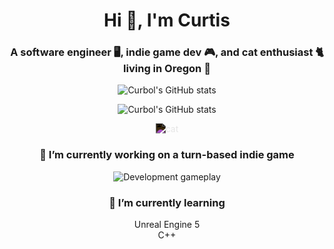 <!--https://github.com/curbol/github-readme-stats-->

<h1 align="center">Hi 👋, I'm Curtis</h1>
<h3 align="center">A software engineer 🖥️, indie game dev 🎮, and cat enthusiast 🐈 living in Oregon 🌲</h3>
<p align="center">
  <img align="center" src="https://github-readme-stats.vercel.app/api?username=curbol&show_icons=true&theme=gruvbox&hide_title=true&hide_border=true&border_radius=10" alt="Curbol's GitHub stats" />
</p>
<p align="center">
  <img align="center" src="https://github-readme-stats.vercel.app/api/top-langs?username=curbol&show_icons=true&theme=gruvbox&layout=compact&hide_border=true&border_radius=10" alt="Curbol's GitHub stats" />
</p>
<p align="center">
  <img align="center" src="https://github.com/curbol/curbol/assets/5971687/c2d81dc0-16a9-485e-8690-ced7d42b89d7" alt="cat" style="filter: invert(100%);" />
</p>

<h3 align="center">🔭 I’m currently working on a turn-based indie game</h3>
<p align="center">
  <img align="center" src="https://github.com/curbol/curbol/assets/5971687/4cc6b148-1882-4c8b-9d2e-aebe86cd19ce" alt="Development gameplay" />
</p>

<h3 align="center">🌱 I’m currently learning </h3>
<div align="center">
  Unreal Engine 5<br>
  C++<br>
</div>

<!--
**curbol/curbol** is a ✨ _special_ ✨ repository because its `README.md` (this file) appears on your GitHub profile.

Here are some ideas to get you started:

- 🔭 I’m currently working on ...
- 🌱 I’m currently learning ...
- 👯 I’m looking to collaborate on ...
- 🤔 I’m looking for help with ...
- 💬 Ask me about ...
- 📫 How to reach me: ...
- 😄 Pronouns: ...
- ⚡ Fun fact: ...
-->
